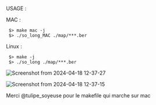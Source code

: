 USAGE :

MAC :
     
     $> make mac -j
     $> ./so_long_MAC ./map/***.ber


Linux :
     
     $> make -j     
     $> ./so_long ./map/***.ber

![Screenshot from 2024-04-18 12-37-27](https://github.com/rabouzia/42-tc-so_long/assets/54402804/a42c87b8-50c5-4ce9-9d01-aa573963c62c)


![Screenshot from 2024-04-18 12-37-15](https://github.com/rabouzia/42-tc-so_long/assets/54402804/10832542-93e7-4c40-aafa-7d4175a5ccd8)

Merci @tulipe_soyeuse pour le makefile qui marche sur mac
